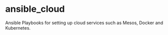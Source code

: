 # ansible_cloud
Ansible Playbooks for setting up cloud services such as Mesos, Docker and Kubernetes.

